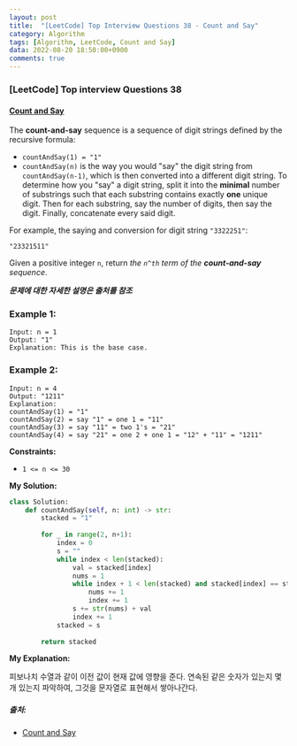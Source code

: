 ```yaml
---
layout: post
title:  "[LeetCode] Top Interview Questions 38 - Count and Say"
category: Algorithm
tags: [Algorithm, LeetCode, Count and Say]
data: 2022-08-20 18:50:00+0900
comments: true  
---
```


### [LeetCode] Top interview Questions 38
#### [Count and Say](https://leetcode.com/problems/count-and-say/)

The **count-and-say** sequence is a sequence of digit strings defined by the recursive formula:

- `countAndSay(1) = "1"`
- `countAndSay(n)` is the way you would "say" the digit string from `countAndSay(n-1)`, which is then converted into a different digit string.
To determine how you "say" a digit string, split it into the **minimal** number of substrings such that each substring contains exactly **one** unique digit. Then for each substring, say the number of digits, then say the digit. Finally, concatenate every said digit.

For example, the saying and conversion for digit string `"3322251"`:

`"23321511"`

Given a positive integer `n`, return *the `n^th` term of the **count-and-say** sequence*.

 ***문제에 대한 자세한 설명은 출처를 참조***<br>

### **Example 1:**
```
Input: n = 1
Output: "1"
Explanation: This is the base case.
```

### **Example 2:**
```
Input: n = 4
Output: "1211"
Explanation:
countAndSay(1) = "1"
countAndSay(2) = say "1" = one 1 = "11"
countAndSay(3) = say "11" = two 1's = "21"
countAndSay(4) = say "21" = one 2 + one 1 = "12" + "11" = "1211"
```

**Constraints:**

- `1 <= n <= 30`

**My Solution:**
``` python
class Solution:
    def countAndSay(self, n: int) -> str:
        stacked = "1"
        
        for _ in range(2, n+1):
            index = 0
            s = ""
            while index < len(stacked):
                val = stacked[index]
                nums = 1
                while index + 1 < len(stacked) and stacked[index] == stacked[index+1]:
                    nums += 1
                    index += 1
                s += str(nums) + val
                index += 1
            stacked = s
            
        return stacked
```

**My Explanation:**

피보나치 수열과 같이 이전 값이 현재 값에 영향을 준다. 연속된 같은 숫자가 있는지 몇 개 있는지 파악하여, 그것을 문자열로 표현해서 쌓아나간다.

<!-- [**LeetCode Solution**](https://leetcode.com/problems/valid-sudoku/solution/) -->

##### 출처:
- [Count and Say](https://leetcode.com/problems/count-and-say/)